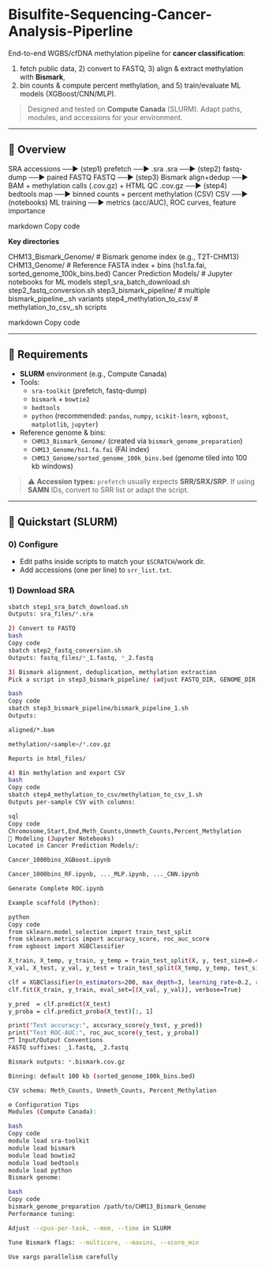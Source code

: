 # Bisulfite-Sequencing-Cancer-Analysis-Piperline

End-to-end WGBS/cfDNA methylation pipeline for **cancer classification**:  
1) fetch public data, 2) convert to FASTQ, 3) align & extract methylation with **Bismark**,  
4) bin counts & compute percent methylation, and 5) train/evaluate ML models (XGBoost/CNN/MLP).

> Designed and tested on **Compute Canada** (SLURM). Adapt paths, modules, and accessions for your environment.

---

## 🔎 Overview

SRA accessions ──► (step1) prefetch ──► .sra
.sra ──► (step2) fastq-dump ──► paired FASTQ
FASTQ ──► (step3) Bismark align+dedup ──► BAM + methylation calls (.cov.gz) + HTML QC
.cov.gz ──► (step4) bedtools map ──► binned counts + percent methylation (CSV)
CSV ──► (notebooks) ML training ──► metrics (acc/AUC), ROC curves, feature importance

markdown
Copy code

**Key directories**

CHM13_Bismark_Genome/ # Bismark genome index (e.g., T2T-CHM13)
CHM13_Genome/ # Reference FASTA index + bins (hs1.fa.fai, sorted_genome_100k_bins.bed)
Cancer Prediction Models/ # Jupyter notebooks for ML models
step1_sra_batch_download.sh
step2_fastq_conversion.sh
step3_bismark_pipeline/ # multiple bismark_pipeline_.sh variants
step4_methylation_to_csv/ # methylation_to_csv_.sh scripts

markdown
Copy code

---

## 🧰 Requirements

- **SLURM** environment (e.g., Compute Canada)
- Tools:
  - `sra-toolkit` (prefetch, fastq-dump)
  - `bismark` + `bowtie2`
  - `bedtools`
  - `python` (recommended: `pandas`, `numpy`, `scikit-learn`, `xgboost`, `matplotlib`, `jupyter`)
- Reference genome & bins:
  - `CHM13_Bismark_Genome/` (created via `bismark_genome_preparation`)
  - `CHM13_Genome/hs1.fa.fai` (FAI index)
  - `CHM13_Genome/sorted_genome_100k_bins.bed` (genome tiled into 100 kb windows)

> ⚠️ **Accession types:** `prefetch` usually expects **SRR/SRX/SRP**. If using **SAMN** IDs, convert to SRR list or adapt the script.

---

## 🚀 Quickstart (SLURM)

### 0) Configure
- Edit paths inside scripts to match your `$SCRATCH`/work dir.
- Add accessions (one per line) to `srr_list.txt`.

### 1) Download SRA
```bash
sbatch step1_sra_batch_download.sh
Outputs: sra_files/*.sra

2) Convert to FASTQ
bash
Copy code
sbatch step2_fastq_conversion.sh
Outputs: fastq_files/*_1.fastq, *_2.fastq

3) Bismark alignment, deduplication, methylation extraction
Pick a script in step3_bismark_pipeline/ (adjust FASTQ_DIR, GENOME_DIR, etc.):

bash
Copy code
sbatch step3_bismark_pipeline/bismark_pipeline_1.sh
Outputs:

aligned/*.bam

methylation/<sample>/*.cov.gz

Reports in html_files/

4) Bin methylation and export CSV
bash
Copy code
sbatch step4_methylation_to_csv/methylation_to_csv_1.sh
Outputs per-sample CSV with columns:

sql
Copy code
Chromosome,Start,End,Meth_Counts,Unmeth_Counts,Percent_Methylation
📒 Modeling (Jupyter Notebooks)
Located in Cancer Prediction Models/:

Cancer_1000bins_XGBoost.ipynb

Cancer_1000bins_RF.ipynb, ..._MLP.ipynb, ..._CNN.ipynb

Generate Complete ROC.ipynb

Example scaffold (Python):

python
Copy code
from sklearn.model_selection import train_test_split
from sklearn.metrics import accuracy_score, roc_auc_score
from xgboost import XGBClassifier

X_train, X_temp, y_train, y_temp = train_test_split(X, y, test_size=0.4, random_state=42)
X_val, X_test, y_val, y_test = train_test_split(X_temp, y_temp, test_size=0.5, random_state=42)

clf = XGBClassifier(n_estimators=200, max_depth=3, learning_rate=0.2, random_state=42)
clf.fit(X_train, y_train, eval_set=[(X_val, y_val)], verbose=True)

y_pred  = clf.predict(X_test)
y_proba = clf.predict_proba(X_test)[:, 1]

print("Test accuracy:", accuracy_score(y_test, y_pred))
print("Test ROC-AUC:", roc_auc_score(y_test, y_proba))
🗂️ Input/Output Conventions
FASTQ suffixes: _1.fastq, _2.fastq

Bismark outputs: *.bismark.cov.gz

Binning: default 100 kb (sorted_genome_100k_bins.bed)

CSV schema: Meth_Counts, Unmeth_Counts, Percent_Methylation

⚙️ Configuration Tips
Modules (Compute Canada):

bash
Copy code
module load sra-toolkit
module load bismark
module load bowtie2
module load bedtools
module load python
Bismark genome:

bash
Copy code
bismark_genome_preparation /path/to/CHM13_Bismark_Genome
Performance tuning:

Adjust --cpus-per-task, --mem, --time in SLURM

Tune Bismark flags: --multicore, --maxins, --score_min

Use xargs parallelism carefully

